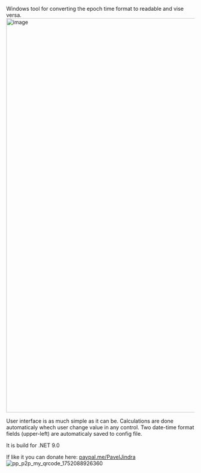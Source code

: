 Windows tool for converting the epoch time format to readable and vise versa.
<img width="1438" height="1051" alt="image" src="https://github.com/user-attachments/assets/7c99aa0a-4c47-4cd8-bdd6-f91778920963" />

User interface is as much simple as it can be. Calculations are done automaticaly whech user change value in any control.
Two date-time format fields (upper-left) are automaticaly saved to config file.

It is build for .NET 9.0

If like it you can donate here: <a href=paypal.me/PavelJindra>paypal.me/PavelJindra</a>
![pp_p2p_my_qrcode_1752088926360](https://github.com/user-attachments/assets/d7060487-f371-42cd-97b4-eceb534c91dd)
